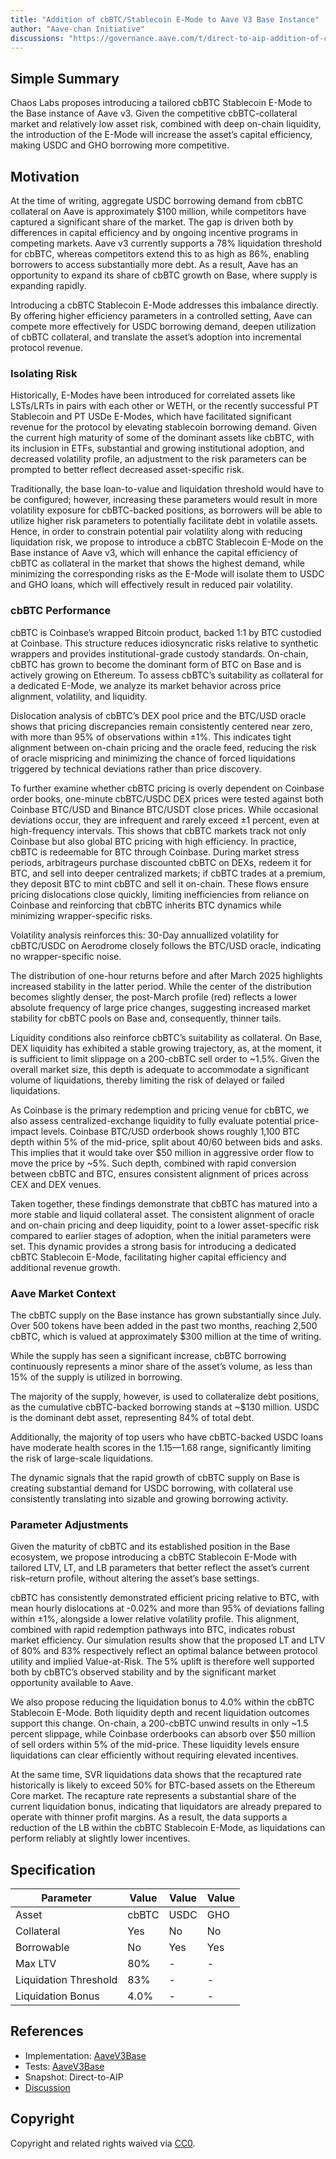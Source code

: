 ```yaml
---
title: "Addition of cbBTC/Stablecoin E-Mode to Aave V3 Base Instance"
author: "Aave-chan Initiative"
discussions: "https://governance.aave.com/t/direct-to-aip-addition-of-cbbtc-stablecoin-e-mode-to-aave-v3-base-instance/23174"
---
```


## Simple Summary

Chaos Labs proposes introducing a tailored cbBTC Stablecoin E-Mode to the Base instance of Aave v3. Given the competitive cbBTC-collateral market and relatively low asset risk, combined with deep on-chain liquidity, the introduction of the E-Mode will increase the asset’s capital efficiency, making USDC and GHO borrowing more competitive.

## Motivation

At the time of writing, aggregate USDC borrowing demand from cbBTC collateral on Aave is approximately $100 million, while competitors have captured a significant share of the market. The gap is driven both by differences in capital efficiency and by ongoing incentive programs in competing markets. Aave v3 currently supports a 78% liquidation threshold for cbBTC, whereas competitors extend this to as high as 86%, enabling borrowers to access substantially more debt. As a result, Aave has an opportunity to expand its share of cbBTC growth on Base, where supply is expanding rapidly.

Introducing a cbBTC Stablecoin E-Mode addresses this imbalance directly. By offering higher efficiency parameters in a controlled setting, Aave can compete more effectively for USDC borrowing demand, deepen utilization of cbBTC collateral, and translate the asset’s adoption into incremental protocol revenue.

### Isolating Risk

Historically, E-Modes have been introduced for correlated assets like LSTs/LRTs in pairs with each other or WETH, or the recently successful PT Stablecoin and PT USDe E-Modes, which have facilitated significant revenue for the protocol by elevating stablecoin borrowing demand. Given the current high maturity of some of the dominant assets like cbBTC, with its inclusion in ETFs, substantial and growing institutional adoption, and decreased volatility profile, an adjustment to the risk parameters can be prompted to better reflect decreased asset-specific risk.

Traditionally, the base loan-to-value and liquidation threshold would have to be configured; however, increasing these parameters would result in more volatility exposure for cbBTC-backed positions, as borrowers will be able to utilize higher risk parameters to potentially facilitate debt in volatile assets. Hence, in order to constrain potential pair volatility along with reducing liquidation risk, we propose to introduce a cbBTC Stablecoin E-Mode on the Base instance of Aave v3, which will enhance the capital efficiency of cbBTC as collateral in the market that shows the highest demand, while minimizing the corresponding risks as the E-Mode will isolate them to USDC and GHO loans, which will effectively result in reduced pair volatility.

### cbBTC Performance

cbBTC is Coinbase’s wrapped Bitcoin product, backed 1:1 by BTC custodied at Coinbase. This structure reduces idiosyncratic risks relative to synthetic wrappers and provides institutional-grade custody standards. On-chain, cbBTC has grown to become the dominant form of BTC on Base and is actively growing on Ethereum. To assess cbBTC’s suitability as collateral for a dedicated E-Mode, we analyze its market behavior across price alignment, volatility, and liquidity.

Dislocation analysis of cbBTC’s DEX pool price and the BTC/USD oracle shows that pricing discrepancies remain consistently centered near zero, with more than 95% of observations within ±1%. This indicates tight alignment between on-chain pricing and the oracle feed, reducing the risk of oracle mispricing and minimizing the chance of forced liquidations triggered by technical deviations rather than price discovery.

To further examine whether cbBTC pricing is overly dependent on Coinbase order books, one-minute cbBTC/USDC DEX prices were tested against both Coinbase BTC/USD and Binance BTC/USDT close prices. While occasional deviations occur, they are infrequent and rarely exceed ±1 percent, even at high-frequency intervals. This shows that cbBTC markets track not only Coinbase but also global BTC pricing with high efficiency. In practice, cbBTC is redeemable for BTC through Coinbase. During market stress periods, arbitrageurs purchase discounted cbBTC on DEXs, redeem it for BTC, and sell into deeper centralized markets; if cbBTC trades at a premium, they deposit BTC to mint cbBTC and sell it on-chain. These flows ensure pricing dislocations close quickly, limiting inefficiencies from reliance on Coinbase and reinforcing that cbBTC inherits BTC dynamics while minimizing wrapper-specific risks.

Volatility analysis reinforces this: 30-Day annuallized volatility for cbBTC/USDC on Aerodrome closely follows the BTC/USD oracle, indicating no wrapper-specific noise.

The distribution of one-hour returns before and after March 2025 highlights increased stability in the latter period. While the center of the distribution becomes slightly denser, the post-March profile (red) reflects a lower absolute frequency of large price changes, suggesting increased market stability for cbBTC pools on Base and, consequently, thinner tails.

Liquidity conditions also reinforce cbBTC’s suitability as collateral. On Base, DEX liquidity has exhibited a stable growing trajectory, as, at the moment, it is sufficient to limit slippage on a 200-cbBTC sell order to ~1.5%. Given the overall market size, this depth is adequate to accommodate a significant volume of liquidations, thereby limiting the risk of delayed or failed liquidations.

As Coinbase is the primary redemption and pricing venue for cbBTC, we also assess centralized-exchange liquidity to fully evaluate potential price-impact levels. Coinbase BTC/USD orderbook shows roughly 1,100 BTC depth within 5% of the mid-price, split about 40/60 between bids and asks. This implies that it would take over $50 million in aggressive order flow to move the price by ~5%. Such depth, combined with rapid conversion between cbBTC and BTC, ensures consistent alignment of prices across CEX and DEX venues.

Taken together, these findings demonstrate that cbBTC has matured into a more stable and liquid collateral asset. The consistent alignment of oracle and on-chain pricing and deep liquidity, point to a lower asset-specific risk compared to earlier stages of adoption, when the initial parameters were set. This dynamic provides a strong basis for introducing a dedicated cbBTC Stablecoin E-Mode, facilitating higher capital efficiency and additional revenue growth.

### Aave Market Context

The cbBTC supply on the Base instance has grown substantially since July. Over 500 tokens have been added in the past two months, reaching 2,500 cbBTC, which is valued at approximately $300 million at the time of writing.

While the supply has seen a significant increase, cbBTC borrowing continuously represents a minor share of the asset’s volume, as less than 15% of the supply is utilized in borrowing.

The majority of the supply, however, is used to collateralize debt positions, as the cumulative cbBTC-backed borrowing stands at ~$130 million. USDC is the dominant debt asset, representing 84% of total debt.

Additionally, the majority of top users who have cbBTC-backed USDC loans have moderate health scores in the 1.15—1.68 range, significantly limiting the risk of large-scale liquidations.

The dynamic signals that the rapid growth of cbBTC supply on Base is creating substantial demand for USDC borrowing, with collateral use consistently translating into sizable and growing borrowing activity.

### Parameter Adjustments

Given the maturity of cbBTC and its established position in the Base ecosystem, we propose introducing a cbBTC Stablecoin E-Mode with tailored LTV, LT, and LB parameters that better reflect the asset’s current risk–return profile, without altering the asset’s base settings.

cbBTC has consistently demonstrated efficient pricing relative to BTC, with mean hourly dislocations at -0.02% and more than 95% of deviations falling within ±1%, alongside a lower relative volatility profile. This alignment, combined with rapid redemption pathways into BTC, indicates robust market efficiency. Our simulation results show that the proposed LT and LTV of 80% and 83% respectively reflect an optimal balance between protocol utility and implied Value-at-Risk. The 5% uplift is therefore well supported both by cbBTC’s observed stability and by the significant market opportunity available to Aave.

We also propose reducing the liquidation bonus to 4.0% within the cbBTC Stablecoin E-Mode. Both liquidity depth and recent liquidation outcomes support this change. On-chain, a 200-cbBTC unwind results in only ~1.5 percent slippage, while Coinbase orderbooks can absorb over $50 million of sell orders within 5% of the mid-price. These liquidity levels ensure liquidations can clear efficiently without requiring elevated incentives.

At the same time, SVR liquidations data shows that the recaptured rate historically is likely to exceed 50% for BTC-based assets on the Ethereum Core market. The recapture rate represents a substantial share of the current liquidation bonus, indicating that liquidators are already prepared to operate with thinner profit margins. As a result, the data supports a reduction of the LB within the cbBTC Stablecoin E-Mode, as liquidations can perform reliably at slightly lower incentives.

## Specification

| **Parameter**         | **Value** | **Value** | **Value** |
| --------------------- | --------- | --------- | --------- |
| Asset                 | cbBTC     | USDC      | GHO       |
| Collateral            | Yes       | No        | No        |
| Borrowable            | No        | Yes       | Yes       |
| Max LTV               | 80%       | -         | -         |
| Liquidation Threshold | 83%       | -         | -         |
| Liquidation Bonus     | 4.0%      | -         | -         |

## References

- Implementation: [AaveV3Base](https://github.com/bgd-labs/aave-proposals-v3/blob/main/src/20251007_AaveV3Base_AdditionOfCbBTCStablecoinEModeToAaveV3BaseInstance/AaveV3Base_AdditionOfCbBTCStablecoinEModeToAaveV3BaseInstance_20251007.sol)
- Tests: [AaveV3Base](https://github.com/bgd-labs/aave-proposals-v3/blob/main/src/20251007_AaveV3Base_AdditionOfCbBTCStablecoinEModeToAaveV3BaseInstance/AaveV3Base_AdditionOfCbBTCStablecoinEModeToAaveV3BaseInstance_20251007.t.sol)
- Snapshot: Direct-to-AIP
- [Discussion](https://governance.aave.com/t/direct-to-aip-addition-of-cbbtc-stablecoin-e-mode-to-aave-v3-base-instance/23174)

## Copyright

Copyright and related rights waived via [CC0](https://creativecommons.org/publicdomain/zero/1.0/).
